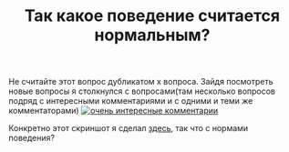 ﻿---
title: "Так какое поведение считается нормальным?"
se.owner.user_id: 457820
se.owner.display_name: "DaYa"
se.owner.link: "https://ru.meta.stackoverflow.com/users/457820/daya"
se.link: "https://ru.meta.stackoverflow.com/questions/12244/%d0%a2%d0%b0%d0%ba-%d0%ba%d0%b0%d0%ba%d0%be%d0%b5-%d0%bf%d0%be%d0%b2%d0%b5%d0%b4%d0%b5%d0%bd%d0%b8%d0%b5-%d1%81%d1%87%d0%b8%d1%82%d0%b0%d0%b5%d1%82%d1%81%d1%8f-%d0%bd%d0%be%d1%80%d0%bc%d0%b0%d0%bb%d1%8c%d0%bd%d1%8b%d0%bc"
se.question_id: 12244
se.post_type: question
---
<p>Не считайте этот вопрос дубликатом х вопроса. Зайдя посмотреть новые вопросы я столкнулся с вопросами(там несколько вопросов подряд с интересными комментариями и с одними и теми же комментаторами) <a href="https://i.stack.imgur.com/QpLGa.png" rel="nofollow noreferrer"><img src="https://i.stack.imgur.com/QpLGa.png" alt="очень интересные комментарии" /></a></p>
<p>Конкретно этот скриншот я сделал <a href="https://ru.stackoverflow.com/questions/1475748/%D0%9F%D1%80%D0%BE%D0%B2%D0%B5%D1%80%D0%BA%D0%B0-%D1%87%D0%B8%D1%81%D0%B5%D0%BB-%D0%BD%D0%B0-%D0%BF%D1%80%D0%BE%D1%81%D1%82%D0%BE%D1%82%D1%83-%D0%A7%D0%B8%D1%81%D0%B5%D0%BB-%D0%9A%D0%B0%D1%80%D0%BC%D0%B0%D0%B9%D0%BA%D0%BB%D0%B0-%D0%9D%D0%B0%D0%B9%D1%82%D0%B8-%D0%B2%D1%81%D0%B5-%D0%BF%D1%80%D0%BE%D1%81%D1%82%D1%8B%D0%B5-%D1%87%D0%B8%D1%81%D0%BB%D0%B0-%D0%BC%D0%B5%D0%B6%D0%B4%D1%83-1-%D0%B8">здесь</a>, так что с нормами поведения?</p>
